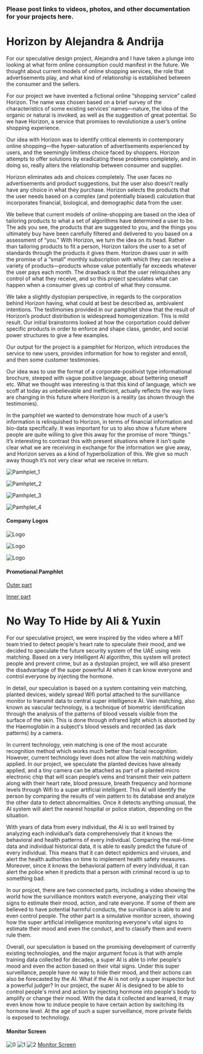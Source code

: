 ### Please post links to videos, photos, and other documentation for your projects here.

# Horizon by Alejandra & Andrija

For our speculative design project, Alejandra and I have taken a plunge into looking at what form online consumption could manifest in the future. We thought about current models of online shopping services, the role that advertisements play, and what kind of relationship is established between the consumer and the sellers. 

For our project we have invented a fictional online “shopping service” called Horizon. The name was chosen based on a brief survey of the characteristics of some existing services’ names—nature, the idea of the organic or natural is invoked, as well as the suggestion of great potential. So we have Horizon, a service that promises to revolutionize a user’s online shopping experience. 

Our idea with Horizon was to identify critical elements in contemporary online shopping—the hyper-saturation of advertisements experienced by users, and the seemingly limitless choice faced by shoppers. Horizon attempts to offer solutions by eradicating these problems completely, and in doing so, really alters the relationship between consumer and supplier. 

Horizon eliminates ads and choices completely. The user faces no advertisements and product suggestions, but the user also doesn’t really have any choice in what they purchase. Horizon selects the products that the user needs based on a complex (and potentially biased) calculation that incorporates financial, biological, and demographic data from the user. 

We believe that current models of online-shopping are based on the idea of tailoring products to what a set of algorithms have determined a user to be. The ads you see, the products that are suggested to you, and the things you ultimately buy have been carefully filtered and delivered to you based on a assessment of “you.” With Horizon, we turn the idea on its head. Rather than tailoring products to fit a person, Horizon tailors the user to a set of standards through the products it gives them. Horizon draws user in with the promise of a “small” monthly subscription with which they can receive a variety of products—products whose value potentially far exceeds whatever the user pays each month. The drawback is that the user relinquishes any control of what they receive, and so this project speculates what can happen when a consumer gives up control of what they consume.  

We take a slightly dystopian perspective, in regards to the corporation behind Horizon having, what could at best be described as, ambivalent intentions. The testimonies provided in our pamphlet show that the result of Horizon’s product distribution is widespread homogenization. This is mild result. Our initial brainstorms looked at how the corportation could deliver specific products in order to enforce and shape class, gender, and social power structures to give a few examples. 

Our output for the project is a pamphlet for Horizon, which introduces the service to new users, provides information for how to register and enroll, and then some customer testimonies. 

Our idea was to use the format of a corporate-positivist type informational brochure, steeped with vague positive language, about bettering oneself etc. What we thought was interesting is that this kind of language, which we scoff at today as unbelievable and inefficient, actually reflects the way lives are changing in this future where Horizon is a reality (as shown through the testimonies). 

In the pamphlet we wanted to demonstrate how much of a user’s information is relinquished to Horizon, in terms of financial information and bio-data specifically. It was important for us to also show a future where people are quite willing to give this away for the promise of more “things.” It’s interesting to contrast this with present situations where it isn’t quite clear what we are receiving in exchange for the information we give away, and Horizon serves as a kind of hyperbolization of this. We give so much away though it’s not very clear what we receive in return.

![Pamhplet_1](https://imgur.com/zpK1rVi.png)

![Pamhplet_2](https://imgur.com/yrHYNVx.png)

![Pamhplet_3](https://imgur.com/j5mRxsF.png)

![Pamhplet_4](https://imgur.com/DOzbLoq.png)


#### Company Logos

![Logo](https://i.imgur.com/dQqRC1I.png)

![Logo](https://i.imgur.com/0bRhZ0J.png)

![Logo](https://i.imgur.com/ykEOM0K.png)

#### Promotional Pamphlet 
[Outer part](https://drive.google.com/open?id=16Lmm4oCb8TwZ-yd8DX1qPXh9gXdC3CE3)

[Inner part](https://drive.google.com/open?id=1VFw6XyZJyjP3PsHmvy1rphr5i9L9VCtx)




# No Way To Hide by Ali & Yuxin

For our speculative project, we were inspired by the video where a MIT team tried to detect people's heart rate to speculate their mood, and we decided to speculate the future security system of the UAE using vein matching. Based on a very intelligent AI algorithm, this system will protect people and prevent crime, but as a dystopian project, we will also present the disadvantage of the super powerful AI when it can know everyone and control everyone by injecting the hormone.

In detail, our speculation is based on a system containing vein matching, planted devices, widely spread Wifi portal attached to the survilliance monitor to transmit data to central super intelligence AI. Vein matching, also known as vascular technology, is a technique of biometric identification through the analysis of the patterns of blood vessels visible from the surface of the skin. This is done through infrared light which is absorbed by the Haemoglobin in a subject's blood vessels and recorded (as dark patterns) by a camera. 

In current technology, vein matching is one of the most accurate recognition method which works much better than facial recognition. However, current technology level does not allow the vein matching widely applied. In our project, we speculate the planted devices have already applied, and a tiny camera can be attached as part of a planted micro electronic chip that will scan people’s veins and transmit their vein pattern along with their heart rate, blood pressure, breath frequency and hormone levels through Wifi to a super artificial intelligent. This AI will identify the person by comparing the results of vein pattern to its database and analyze the other data to detect abnormalities. Once it detects anything unusual, the AI system will alert the nearest hospital or police station, depending on the situation.

With years of data from every individual, the AI is so well trained by analyzing each individual’s data comprehensively that it knows the behavioral and health patterns of every individual. Comparing the real-time data and individual historical data, it is able to easily predict the future of every individual. This means that it can detect epidemics and viruses, and alert the health authorities on time to implement health safety measures. Moreover, since it knows the behavioral pattern of every individual, it can alert the police when it predicts that a person with criminal record is up to something bad.

In our projcet, there are two connected parts, including a video showing the world how the survilliance monitors watch everyone, analyzing their vital signs to estimate their mood, action, and rate everyone. If some of them are believed to have potential harmful conducts, the survilliance is able to and even control people. The other part is a simulative monitor screen, showing how the super artificial intelligence monitoring everyone's vital signs to estimate their mood and even the conduct, and to classify them and evern rule them.

Overall, our speculation is based on the promising development of currently existing technologies, and the major argument focus is that with ample training data collected for decades, a super AI is able to infer people's mood and even the action based on their vital signs. Under this super surveillance, people have no way to hide their mood, and their actions can also be forecasted by the AI. What if the AI is not only a super inspector but a powerful judger? In our project, the super AI is designed to be able to control people's mind and action by injecting hormone into people's body to amplify or change their mood. With the data it collected and learned, it may even know how to induce people to have certain action by switching its hormone level. At the age of such a super surveillance, more private fields is exposed to technology.



#### Monitor Screen 
![0](https://i.imgur.com/mTAnuYP.png)
![1](https://i.imgur.com/lRmNUUX.png)
![2](https://imgur.com/T7gnDwx.png)
[Monitor Screen](https://alpha.editor.p5js.org/zygugi/sketches/SyIog1ycz)


